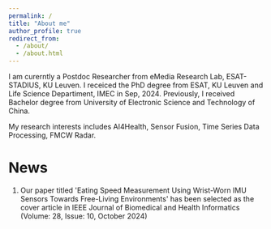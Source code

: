 ```yaml
---
permalink: /
title: "About me"
author_profile: true
redirect_from: 
  - /about/
  - /about.html
---
```


I am curerntly a Postdoc Researcher from eMedia Research Lab, ESAT-STADIUS, KU Leuven. I receiced the PhD degree from ESAT, KU Leuven and Life Science Departiment, IMEC in Sep, 2024. Previously, I received Bachelor degree from University of Electronic Science and Technology of China.

My research interests includes AI4Health, Sensor Fusion, Time Series Data Processing, FMCW Radar. 


News
======
1. Our paper titled 'Eating Speed Measurement Using Wrist-Worn IMU Sensors Towards Free-Living Environments' has been selected as the cover article in IEEE Journal of Biomedical and Health Informatics (Volume: 28, Issue: 10, October 2024)

